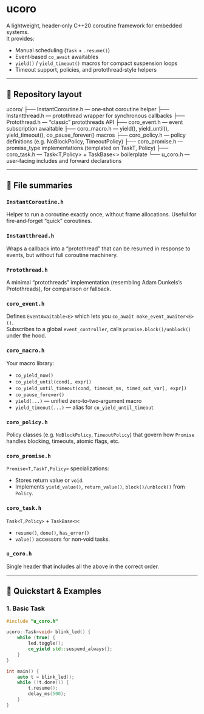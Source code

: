 # ucoro

A lightweight, header‑only C++20 coroutine framework for embedded systems.  
It provides:
- Manual scheduling (`Task` + `.resume()`)  
- Event‑based `co_await` awaitables  
- `yield()` / `yield_timeout()` macros for compact suspension loops  
- Timeout support, policies, and protothread‑style helpers  

---

## 📂 Repository layout

ucoro/
├── InstantCoroutine.h — one‐shot coroutine helper
├── Instantthread.h — protothread wrapper for synchronous callbacks
├── Protothread.h — “classic” protothreads API
├── coro_event.h — event subscription awaitable
├── coro_macro.h — yield(), yield_until(), yield_timeout(), co_pause_forever() macros
├── coro_policy.h — policy definitions (e.g. NoBlockPolicy, TimeoutPolicy)
├── coro_promise.h — promise_type implementations (templated on TaskT, Policy)
├── coro_task.h — Task<T,Policy> + TaskBase<> boilerplate
└── u_coro.h — user‑facing includes and forward declarations


---

## 📝 File summaries

### `InstantCoroutine.h`  
Helper to run a coroutine exactly once, without frame allocations. Useful for fire‑and‑forget “quick” coroutines.

### `Instantthread.h`  
Wraps a callback into a “protothread” that can be resumed in response to events, but without full coroutine machinery.

### `Protothread.h`  
A minimal “protothreads” implementation (resembling Adam Dunkels’s Protothreads), for comparison or fallback.

### `coro_event.h`  
Defines `EventAwaitable<E>` which lets you `co_await make_event_awaiter<E>()`.  
Subscribes to a global `event_controller`, calls `promise.block()/unblock()` under the hood.

### `coro_macro.h`  
Your macro library:

- `co_yield_now()`  
- `co_yield_until(cond[, expr])`  
- `co_yield_until_timeout(cond, timeout_ms, timed_out_var[, expr])`  
- `co_pause_forever()`  
- `yield(...)` — unified zero‑to‑two‑argument macro  
- `yield_timeout(...)` — alias for `co_yield_until_timeout`

### `coro_policy.h`  
Policy classes (e.g. `NoBlockPolicy`, `TimeoutPolicy`) that govern how `Promise` handles blocking, timeouts, atomic flags, etc.

### `coro_promise.h`  
`Promise<T,TaskT,Policy>` specializations:

- Stores return value or `void`.  
- Implements `yield_value()`, `return_value()`, `block()/unblock()` from `Policy`.

### `coro_task.h`  
`Task<T,Policy>` + `TaskBase<>`:

- `resume()`, `done()`, `has_error()`  
- `value()` accessors for non‐void tasks.

### `u_coro.h`  
Single header that includes all the above in the correct order.

---

## 🚀 Quickstart & Examples

### 1. Basic Task

```cpp
#include "u_coro.h"

ucoro::Task<void> blink_led() {
    while (true) {
        led.toggle();
        co_yield std::suspend_always{};
    }
}

int main() {
    auto t = blink_led();
    while (!t.done()) {
        t.resume();
        delay_ms(500);
    }
}
```
